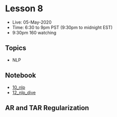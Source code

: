 # Lesson 8

- Live:  05-May-2020
- Time: 6:30 to 9pm PST  (9:30pm to midnight EST)
- 9:30pm 160 watching
 
## Topics
- NLP

## Notebook
- [10_nlp](https://github.com/fastai/fastbook/blob/master/10_nlp.ipynb)
- [12_nlp_dive](https://github.com/fastai/fastbook/blob/master/12_nlp_dive.ipynb)

## AR and TAR Regularization
